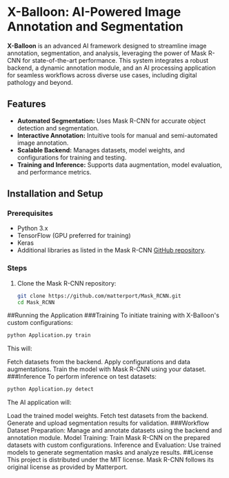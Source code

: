 # X-Balloon: AI-Powered Image Annotation and Segmentation

**X-Balloon** is an advanced AI framework designed to streamline image annotation, segmentation, and analysis, leveraging the power of Mask R-CNN for state-of-the-art performance. This system integrates a robust backend, a dynamic annotation module, and an AI processing application for seamless workflows across diverse use cases, including digital pathology and beyond.

## Features
- **Automated Segmentation:** Uses Mask R-CNN for accurate object detection and segmentation.
- **Interactive Annotation:** Intuitive tools for manual and semi-automated image annotation.
- **Scalable Backend:** Manages datasets, model weights, and configurations for training and testing.
- **Training and Inference:** Supports data augmentation, model evaluation, and performance metrics.

## Installation and Setup

### Prerequisites
- Python 3.x
- TensorFlow (GPU preferred for training)
- Keras
- Additional libraries as listed in the Mask R-CNN [GitHub repository](https://github.com/matterport/Mask_RCNN).

### Steps
1. Clone the Mask R-CNN repository:
   ```bash
   git clone https://github.com/matterport/Mask_RCNN.git
   cd Mask_RCNN
   ```
   
##Running the Application
###Training
To initiate training with X-Balloon's custom configurations:

 ```bash
python Application.py train
  ```
This will:

Fetch datasets from the backend.
Apply configurations and data augmentations.
Train the model with Mask R-CNN using your dataset.
###Inference
To perform inference on test datasets:

 ```bash
python Application.py detect
```
The AI application will:

Load the trained model weights.
Fetch test datasets from the backend.
Generate and upload segmentation results for validation.
###Workflow
Dataset Preparation: Manage and annotate datasets using the backend and annotation module.
Model Training: Train Mask R-CNN on the prepared datasets with custom configurations.
Inference and Evaluation: Use trained models to generate segmentation masks and analyze results.
##License
This project is distributed under the MIT license. Mask R-CNN follows its original license as provided by Matterport.

